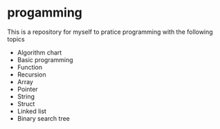 # progamming
This is a repository for myself to pratice programming with the following topics
- Algorithm chart
- Basic programming
- Function
- Recursion
- Array
- Pointer
- String
- Struct
- Linked list
- Binary search tree